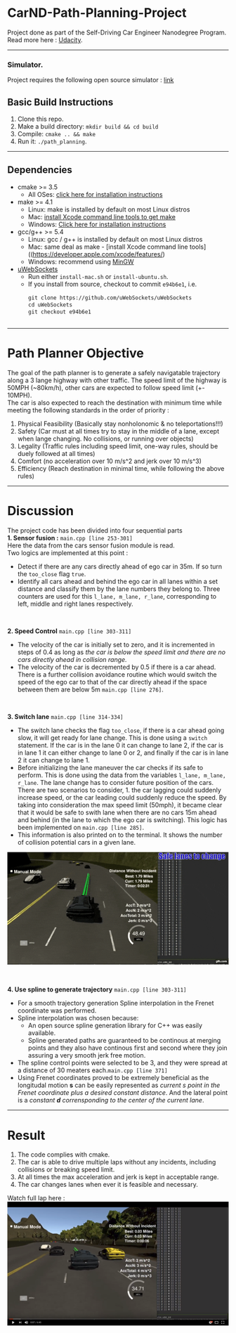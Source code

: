 # CarND-Path-Planning-Project
Project done as part of the Self-Driving Car Engineer Nanodegree Program.    
Read more here : [Udacity](https://www.udacity.com/course/self-driving-car-engineer-nanodegree--nd013).

---
### Simulator.
Project requires the following open source simulator : [link](https://github.com/udacity/self-driving-car-sim/releases/tag/T3_v1.2)

## Basic Build Instructions
1. Clone this repo.
2. Make a build directory: `mkdir build && cd build`
3. Compile: `cmake .. && make`
4. Run it: `./path_planning`.

---
## Dependencies

* cmake >= 3.5
  * All OSes: [click here for installation instructions](https://cmake.org/install/)
* make >= 4.1
  * Linux: make is installed by default on most Linux distros
  * Mac: [install Xcode command line tools to get make](https://developer.apple.com/xcode/features/)
  * Windows: [Click here for installation instructions](http://gnuwin32.sourceforge.net/packages/make.htm)
* gcc/g++ >= 5.4
  * Linux: gcc / g++ is installed by default on most Linux distros
  * Mac: same deal as make - [install Xcode command line tools]((https://developer.apple.com/xcode/features/)
  * Windows: recommend using [MinGW](http://www.mingw.org/)
* [uWebSockets](https://github.com/uWebSockets/uWebSockets)
  * Run either `install-mac.sh` or `install-ubuntu.sh`.
  * If you install from source, checkout to commit `e94b6e1`, i.e.
    ```
    git clone https://github.com/uWebSockets/uWebSockets 
    cd uWebSockets
    git checkout e94b6e1
 
---
# Path Planner Objective
The goal of the path planner is to generate a safely navigatable trajectory along a 3 lange highway with other traffic. The speed limit of the highway is 50MPH (~80km/h), other cars are expected to follow speed limit (+- 10MPH).    
The car is also expected to reach the destination with minimum time while meeting the following standards in the order of priority :   
1. Physical Feasibility (Basically stay nonholonomic & no teleportations!!!)    
2. Safety (Car must at all times try to stay in the middle of a lane, except when lange changing. No collisions, or running over objects)    
3. Legality (Traffic rules including speed limit, one-way rules, should be duely followed at all times)    
4. Comfort (no acceleration over 10 m/s^2 and jerk over 10 m/s^3)   
5. Efficiency (Reach destination in minimal time, while following the above rules)      

---
# Discussion
The project code has been divided into four sequential parts   
<b>1. Sensor fusion :</b> `main.cpp [line 253-301]`    
Here the data from the cars sensor fusion module is read.   
Two logics are implemented at this point :
 * Detect if there are any cars directly ahead of ego car in 35m. If so turn the `too_close` flag `true`.    
 * Identify all cars ahead and behind the ego car in all lanes within a set distance and classify them by the lane numbers they belong to. Three counters are used for this `l_lane, m_lane, r_lane`, corresponding to left, middle and right lanes respectively.     
 
<br/>

<b>2. Speed Control</b> `main.cpp [line 303-311]`    
 * The velocity of the car is initially set to zero, and it is incremented in steps of 0.4 as long as <i>the car is below the
 speed limit and there are no cars directly ahead in collision range.</i>   
 * The velocity of the car is decremented by 0.5 if there is a car ahead. There is a further collision avoidance routine which would switch the speed of the ego car to that of the car directly ahead if the space between them are below 5m `main.cpp [line 276]`.          
 
<br/>  

<b>3. Switch lane</b> `main.cpp [line 314-334]`     
 * The switch lane checks the flag `too_close`, if there is a car ahead going slow, it will get ready for lane change. This is done using a `switch` statement. If the car is in the lane 0 it can change to lane 2, if the car is in lane 1 it can either change to lane 0 or 2, and finally if the car is in lane 2 it can change to lane 1.    
 * Before initializing the lane maneuver the car checks if its safe to perform. This is done using the data from the variables `l_lane, m_lane, r_lane`. The lane change has to consider future position of the cars. There are two scenarios to consider, 1. the car lagging could suddenly increase speed, or the car leading could suddenly reduce the speed. By taking into consideration the max speed limit (50mph), it became clear that it would be safe to swith lane when there are no cars 15m ahead and behind (in the lane to which the ego car is switching). This logic has been implemented on `main.cpp [line 285]`.   
 * This information is also printed on to the terminal. It shows the number of collision potential cars in a given lane.     
 
![lane change](https://github.com/askmuhsin/path-planning/blob/master/images/lane_change.gif)     

<br/>    

<b>4. Use spline to generate trajectory</b> `main.cpp [line 303-311]`    
 * For a smooth trajectory generation Spline interpolation in the Frenet coordinate was performed.
 * Spline interpolation was chosen because:
   * An open source spline generation library for C++ was easily available.
   * Spline generated paths are guaranteed to be continous at merging points and they also have continous first and second where they join assuring a very smooth jerk free motion.
 * The spline control points were selected to be 3, and they were spread at a distance of 30 meaters each.`main.cpp [line 371]`
 * Using Frenet coordinates proved to be extremely beneficial as the longitudal motion <b>s</b> can be easily represented as <i>current s point in the Frenet coordinate plus a desired constant distance</i>. And the lateral point is a <i>constant <b>d</b> corrensponding to the center of the current lane</i>.
---
# Result
1. The code complies with cmake.   
2. The car is able to drive multiple laps without any incidents, including collisions or breaking speed limit.   
3. At all times the max acceleration and jerk is kept in acceptable range.   
4. The car changes lanes when ever it is feasible and necessary.   

Watch full lap here :    
[![path_planner_image](https://github.com/askmuhsin/path-planning/blob/master/images/thumbnail.png)](https://www.youtube.com/watch?v=E69RmCp4i3Y "Path planner")
